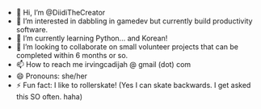 - 👋 Hi, I’m @DiidiTheCreator
- 👀 I’m interested in dabbling in gamedev but currently build productivity software.
- 🌱 I’m currently learning Python... and Korean!
- 💞️ I’m looking to collaborate on small volunteer projects that can be completed within 6 months or so.
- 📫 How to reach me irvingcadijah @ gmail (dot) com
- 😄 Pronouns: she/her
- ⚡ Fun fact: I like to rollerskate! (Yes I can skate backwards. I get asked this SO often. haha)

<!---
DiidiTheCreator/DiidiTheCreator is a ✨ special ✨ repository because its `README.md` (this file) appears on your GitHub profile.
You can click the Preview link to take a look at your changes.
--->
